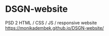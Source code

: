# DSGN-website
PSD 2 HTML / CSS / JS / responsive website <br/>
https://monikadembek.github.io/DSGN-website/
